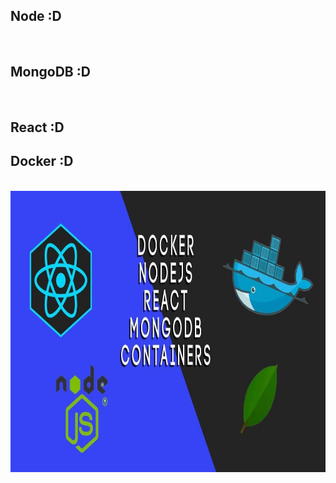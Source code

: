 <h2>Node :D</h2>
<br>
<h2>MongoDB :D</h2>
<br>
<h2>React :D</h2>
<h2>Docker :D</h2>
<br>
<img src="./images/node-mongodb-react-docker.jpg" alt="node-mongodb-react-docker" title="Node MongoDB React Docker" width="800" height="450" />
